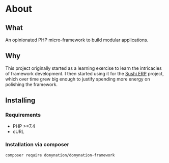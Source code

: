 # About

## What

An opinionated PHP micro-framework to build modular applications.

## Why

This project originally started as a learning exercise to learn the intricacies of framework development. I then started using it for the [Sushi ERP](https://github.com/domynation/sushi-erp/) project, which over time grew big enough to justify spending more energy on polishing the framework.

## Installing

### Requirements

* PHP &gt;=7.4
* cURL

### Installation via composer

```bash
composer require domynation/domynation-framework
```



